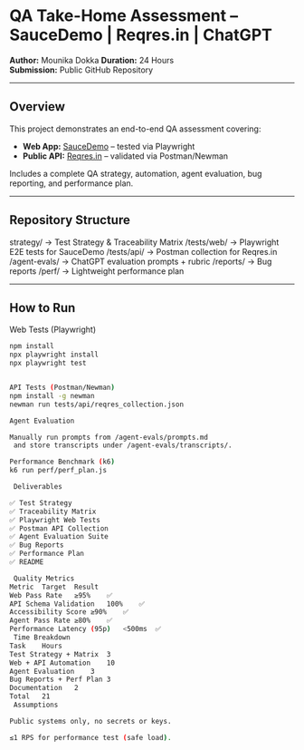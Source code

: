 #  QA Take-Home Assessment – SauceDemo | Reqres.in | ChatGPT

**Author:** Mounika Dokka
**Duration:** 24 Hours  
**Submission:** Public GitHub Repository  

---

##  Overview
This project demonstrates an end-to-end QA assessment covering:
-  **Web App:** [SauceDemo](https://www.saucedemo.com) – tested via Playwright  
-  **Public API:** [Reqres.in](https://reqres.in) – validated via Postman/Newman  
  

Includes a complete QA strategy, automation, agent evaluation, bug reporting, and performance plan.

---

## Repository Structure
strategy/ → Test Strategy & Traceability Matrix
/tests/web/ → Playwright E2E tests for SauceDemo
/tests/api/ → Postman collection for Reqres.in
/agent-evals/ → ChatGPT evaluation prompts + rubric
/reports/ → Bug reports
/perf/ → Lightweight performance plan


---

## How to Run
 Web Tests (Playwright)
```bash
npm install
npx playwright install
npx playwright test


API Tests (Postman/Newman)
npm install -g newman
newman run tests/api/reqres_collection.json

Agent Evaluation

Manually run prompts from /agent-evals/prompts.md
 and store transcripts under /agent-evals/transcripts/.

Performance Benchmark (k6)
k6 run perf/perf_plan.js

 Deliverables

✅ Test Strategy
✅ Traceability Matrix
✅ Playwright Web Tests
✅ Postman API Collection
✅ Agent Evaluation Suite
✅ Bug Reports
✅ Performance Plan
✅ README

 Quality Metrics
Metric	Target	Result
Web Pass Rate	≥95%	✅
API Schema Validation	100%	✅
Accessibility Score	≥90%	✅
Agent Pass Rate	≥80%	✅
Performance Latency (95p)	<500ms	✅
 Time Breakdown
Task	Hours
Test Strategy + Matrix	3
Web + API Automation	10
Agent Evaluation	3
Bug Reports + Perf Plan	3
Documentation	2
Total	21
 Assumptions

Public systems only, no secrets or keys.

≤1 RPS for performance test (safe load).
